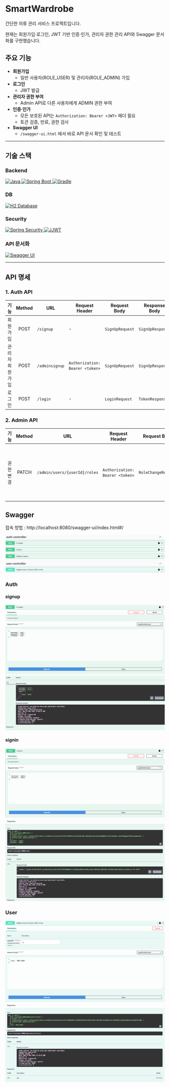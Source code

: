 # SmartWardrobe

간단한 의류 관리 서비스 프로젝트입니다.

현재는 회원가입·로그인, JWT 기반 인증·인가, 관리자 권한 관리 API와 Swagger 문서화를 구현했습니다.

## 주요 기능
- **회원가입**
    - 일반 사용자(ROLE_USER) 및 관리자(ROLE_ADMIN) 가입
- **로그인**
    - JWT 발급
- **관리자 권한 부여**
    - Admin API로 다른 사용자에게 ADMIN 권한 부여
- **인증·인가**
    - 모든 보호된 API는 `Authorization: Bearer <JWT>` 헤더 필요
    - 토큰 검증, 만료, 권한 검사
- **Swagger UI**
    - `/swagger-ui.html` 에서 바로 API 문서 확인 및 테스트

---
## 기술 스택

### Backend
<!-- Java -->
<a href="https://www.oracle.com/java/">
  <img src="https://img.shields.io/badge/Java-ED8B00?style=flat-square&logo=java&logoColor=white" alt="Java"/>
</a>
<!-- Spring Boot -->
<a href="https://spring.io/projects/spring-boot">
  <img src="https://img.shields.io/badge/Spring%20Boot-6DB33F?style=flat-square&logo=spring-boot&logoColor=white" alt="Spring Boot"/>
</a>
<!-- Gradle -->
<a href="https://gradle.org/">
  <img src="https://img.shields.io/badge/Gradle-02303A?style=flat-square&logo=gradle&logoColor=white" alt="Gradle"/>
</a>

### DB
<!-- H2 Database -->
<a href="https://www.h2database.com/">
  <img src="https://img.shields.io/badge/H2-007396?style=flat-square&logo=h2&logoColor=white" alt="H2 Database"/>
</a>

### Security
<!-- Spring Security -->
<a href="https://spring.io/projects/spring-security">
  <img src="https://img.shields.io/badge/Spring%20Security-6DB33F?style=flat-square&logo=spring-security&logoColor=white" alt="Spring Security"/>
</a>
<!-- JWT (JJWT) -->
<a href="https://github.com/jwtk/jjwt">
  <img src="https://img.shields.io/badge/JWT-000000?style=flat-square&logo=json-web-tokens&logoColor=white" alt="JJWT"/>
</a>

### API 문서화
<!-- Swagger UI -->
<a href="https://swagger.io/tools/swagger-ui/">
  <img src="https://img.shields.io/badge/Swagger-85EA2D?style=flat-square&logo=swagger&logoColor=white" alt="Swagger UI"/>
</a>

---

## API 명세

### 1. Auth API

| 기능               | Method | URL                  | Request Header                         | Request Body      | Response Body      | Response Status                                    |
|------------------|:------:|---------------------|----------------------------------------|------------------|--------------------|-----------------------------------------------------|
| 회원 가입          | POST   | `/signup`           | -                                      | `SignUpRequest`  | `SignUpResponse`   | `201 Created`<br>`400 Bad Request`                  |
| 관리자 회원 가입     | POST   | `/adminsignup`      | `Authorization: Bearer <token>`        | `SignUpRequest`  | `SignUpResponse`   | `201 Created`<br>`400 Bad Request`<br>`401 Unauthorized`<br>`403 Forbidden` |
| 로그인             | POST   | `/login`            | -                                      | `LoginRequest`   | `TokenResponse`    | `200 OK`<br>`400 Bad Request`                       |

### 2. Admin API

| 기능                                        | Method | URL                           | Request Header                  | Request Body        | Response Body        | Response Status                                                                                    |
| ----------------------------------------- | :----: | ----------------------------- | ------------------------------- | ------------------- | -------------------- | -------------------------------------------------------------------------------------------------- |
| 권한 변경|  PATCH | `/admin/users/{userId}/roles` | `Authorization: Bearer <token>` | `RoleChangeRequest` | `RoleChangeResponse` | `200 OK`<br>`400 Bad Request` (잘못된 입력)<br>`401 Unauthorized`<br>`403 Forbidden`<br>`404 Not Found` |


## Swagger
접속 방법 : http://localhost:8080/swagger-ui/index.html#/

![img.png](img.png)

### Auth
#### signup
![img_1.png](img_1.png)
![img_2.png](img_2.png)

#### signin
![img_3.png](img_3.png)
![img_4.png](img_4.png)

### User
![img_5.png](img_5.png)
![img_6.png](img_6.png)